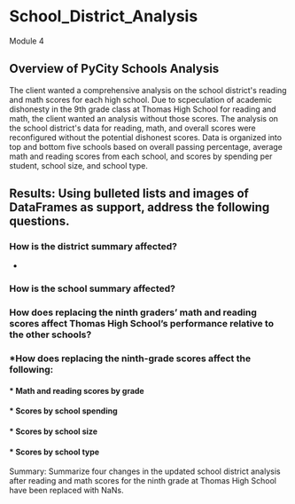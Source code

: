 # School_District_Analysis
Module 4
## Overview of PyCity Schools Analysis
The client wanted a comprehensive analysis on the school district's reading and math scores for each high school. Due to scpeculation of academic dishonesty in the 9th grade class at Thomas High School for reading and math, the client wanted an analysis without those scores. The analysis on the school district's data for reading, math, and overall scores were reconfigured without the potential dishonest scores. Data is organized into top and bottom five schools based on overall passing percentage, average math and reading scores from each school, and scores by spending per student, school size, and school type.

## Results: Using bulleted lists and images of DataFrames as support, address the following questions.
### How is the district summary affected?
  * 

### How is the school summary affected?


### How does replacing the ninth graders’ math and reading scores affect Thomas High School’s performance relative to the other schools?


### *How does replacing the ninth-grade scores affect the following:

####  * Math and reading scores by grade

####  * Scores by school spending

####  * Scores by school size

####  * Scores by school type

Summary: Summarize four changes in the updated school district analysis after reading and math scores for the ninth grade at Thomas High School have been replaced with NaNs.
